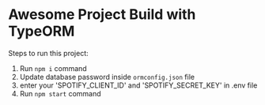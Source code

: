 # Awesome Project Build with TypeORM

Steps to run this project:

1. Run `npm i` command
2. Update database password inside `ormconfig.json` file
3. enter your 'SPOTIFY_CLIENT_ID' and 'SPOTIFY_SECRET_KEY' in .env file
4. Run `npm start` command
